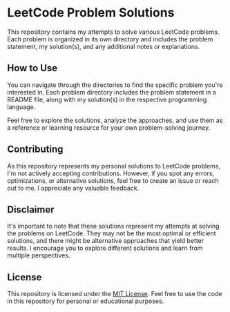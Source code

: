 # LeetCode Problem Solutions

This repository contains my attempts to solve various LeetCode problems. Each problem is organized in its own directory and includes the problem statement, my solution(s), and any additional notes or explanations.



## How to Use

You can navigate through the directories to find the specific problem you're interested in. Each problem directory includes the problem statement in a README file, along with my solution(s) in the respective programming language.

Feel free to explore the solutions, analyze the approaches, and use them as a reference or learning resource for your own problem-solving journey.

## Contributing

As this repository represents my personal solutions to LeetCode problems, I'm not actively accepting contributions. However, if you spot any errors, optimizations, or alternative solutions, feel free to create an issue or reach out to me. I appreciate any valuable feedback.

## Disclaimer

It's important to note that these solutions represent my attempts at solving the problems on LeetCode. They may not be the most optimal or efficient solutions, and there might be alternative approaches that yield better results. I encourage you to explore different solutions and learn from multiple perspectives.

## License

This repository is licensed under the [MIT License](LICENSE). Feel free to use the code in this repository for personal or educational purposes.

